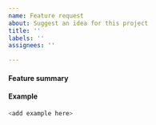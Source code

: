 ```yaml
---
name: Feature request
about: Suggest an idea for this project
title: ''
labels: ''
assignees: ''

---
```


#### Feature summary


#### Example

```java
<add example here>
```
